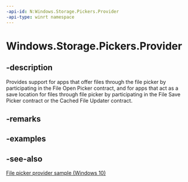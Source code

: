 ```yaml
---
-api-id: N:Windows.Storage.Pickers.Provider
-api-type: winrt namespace
---
```


# Windows.Storage.Pickers.Provider

## -description

Provides support for apps that offer files through the file picker by participating in the File Open Picker contract, and for apps that act as a save location for files through file picker by participating in the File Save Picker contract or the Cached File Updater contract.

## -remarks

## -examples

## -see-also

[File picker provider sample (Windows 10)](https://github.com/Microsoft/Windows-universal-samples/tree/master/Samples/FilePickerContracts)
